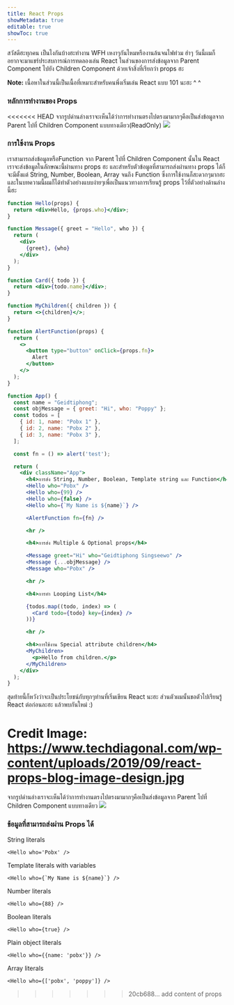 ```yaml
---
title: React Props
showMetadata: true
editable: true
showToc: true
---
```


สวัสดีฮะทุกคน เป็นไงกันบ้างฮะทำงาน WFH เหงาๆกันไหมหรืองานล้นจนไฟท่วม ฮ่าๆ วันนี้ผมก็อยากจะมาแชร์ประสบการณ์การทดลองเล่น React ในส่วนของการส่งข้อมูลจาก Parent Component ไปยัง Children Component
ด้วยเจ้าสิ่งที่เรียกว่า props ฮะ

**Note:** เนื้อหาในส่วนนี้เป็นเนื้อที่เหมาะสำหรับคนพึ่งเริ่มเล่น React แบบ 101 นะฮะ ^ ^

### หลักการทำงานของ Props
<<<<<<< HEAD
จากรูปด่านล่างเราจะเห็นได้ว่าการทำงานตรงไปตรงมามากๆคือเป็นส่งข้อมูลจาก Parent ไปที่ Children Component แบบทางเดียว(ReadOnly)
![](https://www.techdiagonal.com/wp-content/uploads/2019/09/react-props-blog-image-design.jpg)

### การใช้งาน Props
เราสามารถส่งข้อมูลหรือFunction จาก Parent ไปที่ Children Component นั้นใน React เราจะส่งข้อมูลในลักษณะนี้ผ่านทาง props ฮะ
และสำหรับตัวข้อมูลที่สามารถส่งผ่านทาง props ได้ก็จะมีตั้งแต่ String, Number, Boolean, Array จนถึง Function ซึ่งการใช้งานก็สะดวกๆมากฮะ
และในบทความนี้ผมก็ได้ทำตัวอย่างแบบง่ายๆเพื่อเป็นแนวทางการเรียนรู้ props ไว้ที่ตัวอย่างด้านล่างนี้ฮะ
```jsx
function Hello(props) {
  return <div>Hello, {props.who}</div>;
}

function Message({ greet = "Hello", who }) {
  return (
    <div>
      {greet}, {who}
    </div>
  );
}

function Card({ todo }) {
  return <div>{todo.name}</div>;
}

function MyChildren({ children }) {
  return <>{children}</>;
}

function AlertFunction(props) {
  return (
    <>
      <button type="button" onClick={props.fn}>
        Alert
      </button>
    </>
  );
}

function App() {
  const name = "Geidtiphong";
  const objMessage = { greet: "Hi", who: "Poppy" };
  const todos = [
    { id: 1, name: "Pobx 1" },
    { id: 2, name: "Pobx 2" },
    { id: 3, name: "Pobx 3" },
  ];

  const fn = () => alert('test');

  return (
    <div className="App">
      <h4>การส่ง String, Number, Boolean, Template string และ Function</h4>
      <Hello who="Pobx" />
      <Hello who={99} />
      <Hello who={false} />
      <Hello who={`My Name is ${name}`} />

      <AlertFunction fn={fn} />

      <hr />

      <h4>การส่ง Multiple & Optional props</h4>

      <Message greet="Hi" who="Geidtiphong Singseewo" />
      <Message {...objMessage} />
      <Message who="Pobx" />

      <hr />

      <h4>การทำ Looping List</h4>

      {todos.map((todo, index) => (
        <Card todo={todo} key={index} />
      ))}

      <hr />

      <h4>การใช้งาน Special attribute children</h4>
      <MyChildren>
        <p>Hello from children.</p>
      </MyChildren>
    </div>
  );
}
```

สุดท้ายนี้ก็หวังว่าจะเป็นประโยชน์กับทุกๆท่านที่เริ่มเขียน React นะฮะ ส่วนตัวผมนั้นขอตัวไปเรียนรู้ React ต่อก่อนละฮะ แล้วพบกันใหม่ :)

Credit Image: https://www.techdiagonal.com/wp-content/uploads/2019/09/react-props-blog-image-design.jpg
=======
จากรูปด่านล่างเราจะเห็นได้ว่าการทำงานตรงไปตรงมามากๆคือเป็นส่งข้อมูลจาก Parent ไปที่ Children Component แบบทางเดียว
![](https://www.techdiagonal.com/wp-content/uploads/2019/09/react-props-blog-image-design.jpg)

### ข้อมูลที่สามารถส่งผ่าน Props ได้
String literals
```
<Hello who='Pobx' />
```
Template literals with variables
```
<Hello who={`My Name is ${name}`} />
```
Number literals
```
<Hello who={88} />
```
Boolean literals
```
<Hello who={true} />
```
Plain object literals
```
<Hello who={{name: 'pobx'}} />
```
Array literals
```
<Hello who={['pobx', 'poppy']} />
```
>>>>>>> 20cb688... add content of props
